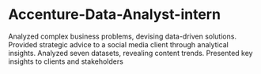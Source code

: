 # Accenture-Data-Analyst-intern
Analyzed complex business problems, devising data-driven solutions. Provided strategic advice to a social media client through analytical insights. Analyzed seven datasets, revealing content trends. Presented key insights to clients and stakeholders

